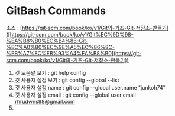 # GitBash Commands

소스 : [https://git-scm.com/book/ko/v1/Git의-기초-Git-저장소-만들기]([https://git-scm.com/book/ko/v1/Git%EC%9D%98-%EA%B8%B0%EC%B4%88-Git-%EC%A0%80%EC%9E%A5%EC%86%8C-%EB%A7%8C%EB%93%A4%EA%B8%B0](https://git-scm.com/book/ko/v1/Git의-기초-Git-저장소-만들기))

1. 깃 도움말 보기 : git help config
2. 깃 사용자 설정 보기 : git config --global --list
3. 깃 사용자 설정 name : git config --global user.name "junkoh74"
4. 깃 사용자 설정 email : git config --global user.email rhrudwns88@gmail.com
5. 

